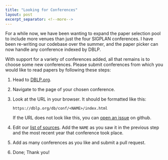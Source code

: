```yaml
---
title: "Looking for Conferences"
layout: post
excerpt_separator: <!--more-->
---
```


For a while now, we have been wanting to expand the paper selection pool to
include more venues than just the four SIGPLAN conferences.
I have been re-writing our codebase over the summer,
and the paper picker can now handle any conference indexed by DBLP.

With support for a variety of conferences added,
all that remains is to choose some new conferences.
Please submit conferences from which you would like to read papers by following
these steps:

<!--more-->

1.  Head to [DBLP.org](https://dblp.org).
1.  Navigate to the page of your chosen conference.
1.  Look at the URL in your browser. It should be formatted like this:

    ```
    https://dblp.org/db/conf/<NAME>/index.html
    ```
    If the URL does not look like this,
    you can [open an issue][issues] on github.
1.  Edit our [list of sources][sources].
    Add the `NAME` as you saw it in the previous step and the most recent year
    that conference took place.
1.  Add as many conferences as you like and submit a pull request.
1.  Done; Thank you!
    
[sources]: https://github.com/the-au-forml-lab/plgroup/blob/main/data/sources.csv
[issues]: https://github.com/the-au-forml-lab/plgroup/issues
